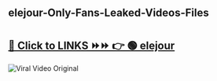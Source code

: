 
 ## elejour-Only-Fans-Leaked-Videos-Files

# <h2><a href="https://mediaupload.pro?elejour">🔗 Click to LINKS ⏩⏩ 👉 🟢 elejour </a></h2>

<a href="https://mediaupload.pro?elejour" rel="nofollow" data-target="animated-image.originalLink"><img src="https://i.ibb.co.com/xMMVF88/686577567.gif" alt="Viral Video Original" style="max-width: 100%; display: inline-block;" data-target="animated-image.originalImage"></a>